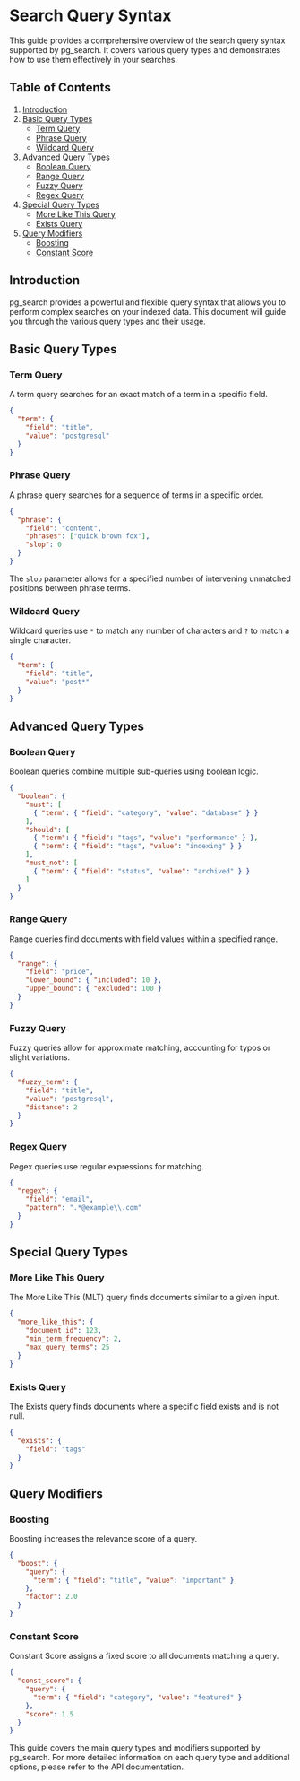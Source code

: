 # Search Query Syntax

This guide provides a comprehensive overview of the search query syntax supported by pg_search. It covers various query types and demonstrates how to use them effectively in your searches.

## Table of Contents

1. [Introduction](#introduction)
2. [Basic Query Types](#basic-query-types)
   - [Term Query](#term-query)
   - [Phrase Query](#phrase-query)
   - [Wildcard Query](#wildcard-query)
3. [Advanced Query Types](#advanced-query-types)
   - [Boolean Query](#boolean-query)
   - [Range Query](#range-query)
   - [Fuzzy Query](#fuzzy-query)
   - [Regex Query](#regex-query)
4. [Special Query Types](#special-query-types)
   - [More Like This Query](#more-like-this-query)
   - [Exists Query](#exists-query)
5. [Query Modifiers](#query-modifiers)
   - [Boosting](#boosting)
   - [Constant Score](#constant-score)

## Introduction

pg_search provides a powerful and flexible query syntax that allows you to perform complex searches on your indexed data. This document will guide you through the various query types and their usage.

## Basic Query Types

### Term Query

A term query searches for an exact match of a term in a specific field.

```json
{
  "term": {
    "field": "title",
    "value": "postgresql"
  }
}
```

### Phrase Query

A phrase query searches for a sequence of terms in a specific order.

```json
{
  "phrase": {
    "field": "content",
    "phrases": ["quick brown fox"],
    "slop": 0
  }
}
```

The `slop` parameter allows for a specified number of intervening unmatched positions between phrase terms.

### Wildcard Query

Wildcard queries use `*` to match any number of characters and `?` to match a single character.

```json
{
  "term": {
    "field": "title",
    "value": "post*"
  }
}
```

## Advanced Query Types

### Boolean Query

Boolean queries combine multiple sub-queries using boolean logic.

```json
{
  "boolean": {
    "must": [
      { "term": { "field": "category", "value": "database" } }
    ],
    "should": [
      { "term": { "field": "tags", "value": "performance" } },
      { "term": { "field": "tags", "value": "indexing" } }
    ],
    "must_not": [
      { "term": { "field": "status", "value": "archived" } }
    ]
  }
}
```

### Range Query

Range queries find documents with field values within a specified range.

```json
{
  "range": {
    "field": "price",
    "lower_bound": { "included": 10 },
    "upper_bound": { "excluded": 100 }
  }
}
```

### Fuzzy Query

Fuzzy queries allow for approximate matching, accounting for typos or slight variations.

```json
{
  "fuzzy_term": {
    "field": "title",
    "value": "postgresql",
    "distance": 2
  }
}
```

### Regex Query

Regex queries use regular expressions for matching.

```json
{
  "regex": {
    "field": "email",
    "pattern": ".*@example\\.com"
  }
}
```

## Special Query Types

### More Like This Query

The More Like This (MLT) query finds documents similar to a given input.

```json
{
  "more_like_this": {
    "document_id": 123,
    "min_term_frequency": 2,
    "max_query_terms": 25
  }
}
```

### Exists Query

The Exists query finds documents where a specific field exists and is not null.

```json
{
  "exists": {
    "field": "tags"
  }
}
```

## Query Modifiers

### Boosting

Boosting increases the relevance score of a query.

```json
{
  "boost": {
    "query": {
      "term": { "field": "title", "value": "important" }
    },
    "factor": 2.0
  }
}
```

### Constant Score

Constant Score assigns a fixed score to all documents matching a query.

```json
{
  "const_score": {
    "query": {
      "term": { "field": "category", "value": "featured" }
    },
    "score": 1.5
  }
}
```

This guide covers the main query types and modifiers supported by pg_search. For more detailed information on each query type and additional options, please refer to the API documentation.
